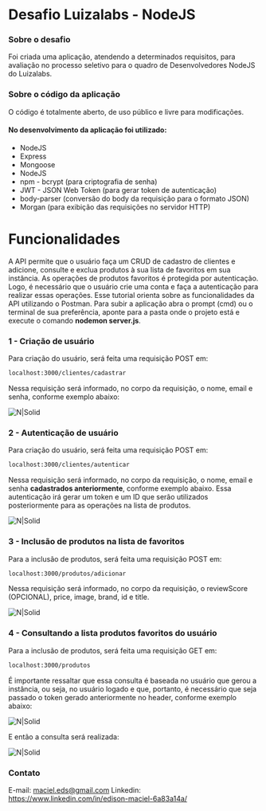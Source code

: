 # Desafio Luizalabs - NodeJS

### Sobre o desafio
                

Foi criada uma aplicação, atendendo a determinados requisitos, para avaliação no processo seletivo para o quadro de Desenvolvedores NodeJS do Luizalabs. 
                
				
### Sobre o código da aplicação

O código é totalmente aberto, de uso público e livre para modificações.

#### No desenvolvimento da aplicação foi utilizado:

+ NodeJS
+ Express
+ Mongoose
+ NodeJS
+ npm - bcrypt (para criptografia de senha)
+ JWT - JSON Web Token (para gerar token de autenticação)
+ body-parser (conversão do body da requisição para o formato JSON)
+ Morgan (para exibição das requisições no servidor HTTP)

# Funcionalidades

A API permite que o usuário faça um CRUD de cadastro de clientes e adicione, consulte e exclua produtos à sua lista de favoritos em sua instância. As operações de produtos favoritos é protegida por autenticação. Logo, é necessário que o usuário crie uma conta e faça a autenticação para realizar essas operações.
Esse tutorial orienta sobre as funcionalidades da API utilizando o Postman.
Para subir a aplicação abra o prompt (cmd) ou o terminal de sua preferência, aponte para a pasta onde o projeto está e execute o comando **nodemon server.js**.

### 1 - Criação de usuário

Para criação do usuário, será feita uma requisição POST em:
```sh
localhost:3000/clientes/cadastrar 
```
Nessa requisição será informado, no corpo da requisição, o nome, email e senha, conforme exemplo abaixo:

![N|Solid](https://i.ibb.co/crywdQs/req-Cadastro.jpg)

### 2 - Autenticação de usuário

Para criação do usuário, será feita uma requisição POST em:
```sh
localhost:3000/clientes/autenticar
```
Nessa requisição será informado, no corpo da requisição, o nome, email e senha **cadastrados anteriormente**, conforme exemplo abaixo. Essa autenticação irá gerar um token e um ID que serão utilizados posteriormente para as operações na lista de produtos.

![N|Solid](https://i.ibb.co/fN3Y9G5/aut-Usuario.jpg)

### 3 - Inclusão de produtos na lista de favoritos

Para a inclusão de produtos, será feita uma requisição POST em:
```sh
localhost:3000/produtos/adicionar
```
Nessa requisição será informado, no corpo da requisição, o reviewScore (OPCIONAL), price, image, brand, id e title.

![N|Solid](https://i.ibb.co/5jfjT3k/cadprod.jpg)

### 4 - Consultando a lista produtos favoritos do usuário

Para a inclusão de produtos, será feita uma requisição GET em:
```sh
localhost:3000/produtos
```
É importante ressaltar que essa consulta é baseada no usuário que gerou a instância, ou seja, no usuário logado e que, portanto, é necessário que seja passado o token gerado anteriormente no header, conforme exemplo abaixo:

![N|Solid](https://i.ibb.co/hdt7XXR/req-Header.jpg)

E então a consulta será realizada:

![N|Solid](https://i.ibb.co/wgCCqNH/consulta-Lista.jpg)




### Contato

E-mail: maciel.eds@gmail.com 
Linkedin: https://www.linkedin.com/in/edison-maciel-6a83a14a/
